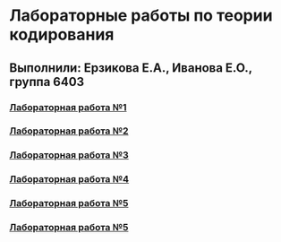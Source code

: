 # Лабораторные работы по теории кодирования
## Выполнили: Ерзикова Е.А., Иванова Е.О., группа 6403
### [Лабораторная работа №1](lr_tk_1.py)
### [Лабораторная работа №2](LR_2_TK.ipynb)
### [Лабораторная работа №3](lr_tk_3.ipynb)
### [Лабораторная работа №4](lr_tk_4.ipynb)
### [Лабораторная работа №5](lr_tk_5.ipynb)
### [Лабораторная работа №5](lr_tk_6.ipynb)

